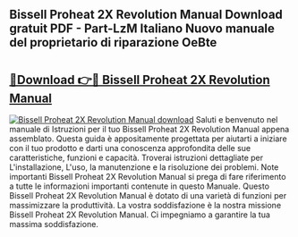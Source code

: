 ## Bissell Proheat 2X Revolution Manual Download gratuit PDF - Part-LzM Italiano Nuovo manuale del proprietario di riparazione OeBte

# <h2><a href="http://dff135.blite.top/?on=Bissell+Proheat+2X+Revolution+Manual">🔗Download 👉🔴 Bissell Proheat 2X Revolution Manual</a></h2>

[![Bissell Proheat 2X Revolution Manual download](https://i.imgur.com/lujVjoI.png)](http://dff135.blite.top/?on=Bissell+Proheat+2X+Revolution+Manual)
Saluti e benvenuto nel manuale di Istruzioni per il tuo Bissell Proheat 2X Revolution Manual appena assemblato. Questa guida è appositamente progettata per aiutarti a iniziare con il tuo prodotto e darti una conoscenza approfondita delle sue caratteristiche, funzioni e capacità. Troverai istruzioni dettagliate per L'installazione, L'uso, la manutenzione e la risoluzione dei problemi. Note importanti Bissell Proheat 2X Revolution Manual si prega di fare riferimento a tutte le informazioni importanti contenute in questo Manuale. Questo Bissell Proheat 2X Revolution Manual è dotato di una varietà di funzioni per massimizzare la produttività. La vostra soddisfazione è la nostra missione Bissell Proheat 2X Revolution Manual. Ci impegniamo a garantire la tua massima soddisfazione.
